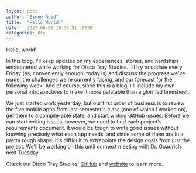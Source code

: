 ```yaml
---
layout: post
author: "Simon Reid"
title:  "Hello World!"
date:   2023-06-09 10:37:51 -0500
categories: dts
---
```

Hello, world!

In this blog, I'll keep updates on my experiences, stories, and hardships encountered while working for Disco Tray Studios. I'll try to update every Friday (as, conveniently enough, today is) and discuss the progress we've made, the challenges we're currently facing, and our forecast for the following week. And of course, since this is a blog, I'll include my own personal introspectives to make it more palatable than a glorified timesheet.

We just started work yesterday, but our first order of business is to review the five mobile apps from last semester's class (one of which I worked on), get them to a compile-able state, and start writing GitHub issues. Before we can start writing issues, however, we need to find each project's requirements document. It would be tough to write good issues without knowing precisely what each app needs, and since some of them are in a pretty rough shape, it's difficult to extrapolate the design goals from just the project. We'll be working on this until our next meeting with Dr. Goadrich next Tuesday.

Check out Disco Tray Studios' [GitHub][dts-github] and [website][dts-web] to learn more.

[dts-github]: https://github.com/DiscoTrayStudios/
[dts-web]: https://discotraystudios.github.io/
